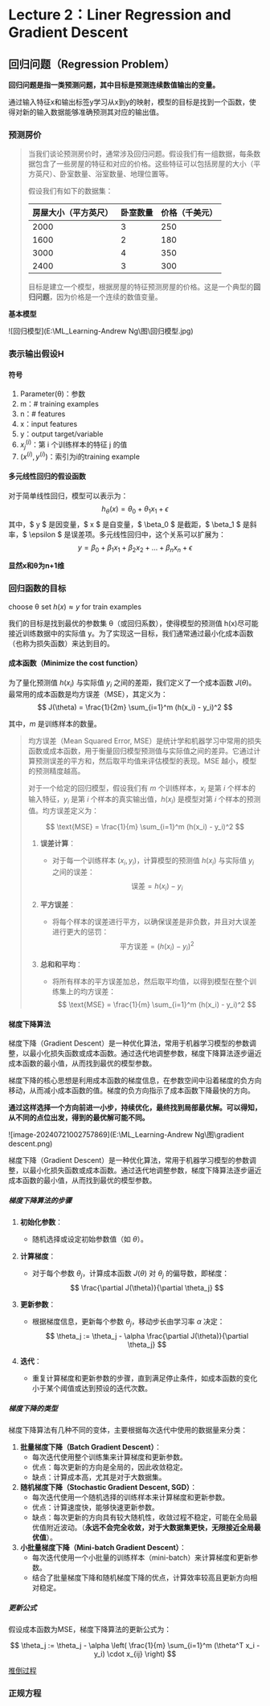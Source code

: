 # Lecture 2：Liner Regression and Gradient Descent

## 回归问题（Regression Problem）

**回归问题是指一类预测问题，其中目标是预测连续数值输出的变量。**

通过输入特征x和输出标签y学习从x到y的映射，模型的目标是找到一个函数，使得对新的输入数据能够准确预测其对应的输出值。

### 预测房价

> 当我们谈论预测房价时，通常涉及回归问题。假设我们有一组数据，每条数据包含了一些房屋的特征和对应的价格。这些特征可以包括房屋的大小（平方英尺）、卧室数量、浴室数量、地理位置等。
>
> 假设我们有如下的数据集：
>
> | 房屋大小（平方英尺） | 卧室数量 | 价格（千美元） |
> | -------------------- | -------- | -------------- |
> | 2000                 | 3        | 250            |
> | 1600                 | 2        | 180            |
> | 3000                 | 4        | 350            |
> | 2400                 | 3        | 300            |
>
> 目标是建立一个模型，根据房屋的特征预测房屋的价格。这是一个典型的**回归问题**，因为价格是一个连续的数值变量。

**基本模型**

![回归模型](E:\ML_Learning-Andrew Ng\图\回归模型.jpg)

### **表示输出假设H**

#### 符号

1. Parameter(θ)：参数
2. m：# training examples
3. n：# features
4. x：input features
5. y：output target/variable
6. $x_j^{(i)}$​：第 i 个训练样本的特征 j 的值
7. $(x^{(i)},y^{(i)})$：索引为i的training example

#### 多元线性回归的假设函数

对于简单线性回归，模型可以表示为：
$$ h_{\theta}(x) = \theta_0 + \theta_1 x_1 + \epsilon $$
其中，$ y $ 是因变量，$ x $ 是自变量，$ \beta_0 $ 是截距，$ \beta_1 $ 是斜率，$ \epsilon $ 是误差项。多元线性回归中，这个关系可以扩展为：
$$ y = \beta_0 + \beta_1 x_1 + \beta_2 x_2 + \ldots + \beta_n x_n + \epsilon $$

**显然x和θ为n+1维**

### 回归函数的目标

choose θ set  $h(x) \approx y$​  for train examples              

我们的目标是找到最优的参数集 θ（或回归系数），使得模型的预测值 h(x)尽可能接近训练数据中的实际值 y。为了实现这一目标，我们通常通过最小化成本函数（也称为损失函数）来达到目的。

#### 成本函数（Minimize the cost function）

为了量化预测值 $h(x_i)$ 与实际值 $y_i$ 之间的差距，我们定义了一个成本函数 $J(\theta)$。最常用的成本函数是均方误差（MSE），其定义为：
$$ J(\theta) = \frac{1}{2m} \sum_{i=1}^m (h(x_i) - y_i)^2 $$

其中，$m$ 是训练样本的数量。

> 均方误差（Mean Squared Error, MSE）是统计学和机器学习中常用的损失函数或成本函数，用于衡量回归模型预测值与实际值之间的差异。它通过计算预测误差的平方和，然后取平均值来评估模型的表现。MSE 越小，模型的预测精度越高。
>
> 对于一个给定的回归模型，假设我们有 $m$ 个训练样本，$x_i$ 是第 $i$ 个样本的输入特征，$y_i$ 是第 $i$ 个样本的真实输出值，$h(x_i)$ 是模型对第 $i$ 个样本的预测值。均方误差定义为：
>
> $$
> \text{MSE} = \frac{1}{m} \sum_{i=1}^m (h(x_i) - y_i)^2
> $$
>
> 1. **误差计算**：
>    - 对于每一个训练样本 $(x_i, y_i)$，计算模型的预测值 $h(x_i)$ 与实际值 $y_i$ 之间的误差：
>      $$
>      \text{误差} = h(x_i) - y_i
>      $$
>    
> 2. **平方误差**：
>    - 将每个样本的误差进行平方，以确保误差是非负数，并且对大误差进行更大的惩罚：
>      $$
>      \text{平方误差} = (h(x_i) - y_i)^2
>      $$
>    
> 3. **总和和平均**：
>    - 将所有样本的平方误差加总，然后取平均值，以得到模型在整个训练集上的均方误差：
>      $$
>      \text{MSE} = \frac{1}{m} \sum_{i=1}^m (h(x_i) - y_i)^2
>      $$
>

#### 梯度下降算法

梯度下降（Gradient Descent）是一种优化算法，常用于机器学习模型的参数调整，以最小化损失函数或成本函数。通过迭代地调整参数，梯度下降算法逐步逼近成本函数的最小值，从而找到最优的模型参数。

梯度下降的核心思想是利用成本函数的梯度信息，在参数空间中沿着梯度的负方向移动，从而减小成本函数的值。梯度的负方向指示了成本函数下降最快的方向。

**通过这样选择一个方向前进一小步，持续优化，最终找到局部最优解。可以得知，从不同的点位出发，得到的最优解可能不同。**

![image-20240721002757869](E:\ML_Learning-Andrew Ng\图\gradient descent.png)

梯度下降（Gradient Descent）是一种优化算法，常用于机器学习模型的参数调整，以最小化损失函数或成本函数。通过迭代地调整参数，梯度下降算法逐步逼近成本函数的最小值，从而找到最优的模型参数。

##### 梯度下降算法的步骤

1. **初始化参数**：
   - 随机选择或设定初始参数值（如 $\theta$）。

2. **计算梯度**：
   
   - 对于每个参数 $\theta_j$，计算成本函数 $J(\theta)$ 对 $\theta_j$ 的偏导数，即梯度：
     $$
     \frac{\partial J(\theta)}{\partial \theta_j}
     $$
   
3. **更新参数**：
   - 根据梯度信息，更新每个参数 $\theta_j$，移动步长由学习率 $\alpha$ 决定：
     $$
     \theta_j := \theta_j - \alpha \frac{\partial J(\theta)}{\partial \theta_j}
     $$

4. **迭代**：
   - 重复计算梯度和更新参数的步骤，直到满足停止条件，如成本函数的变化小于某个阈值或达到预设的迭代次数。

##### 梯度下降的类型

梯度下降算法有几种不同的变体，主要根据每次迭代中使用的数据量来分类：

1. **批量梯度下降（Batch Gradient Descent）**：
   - 每次迭代使用整个训练集来计算梯度和更新参数。
   - 优点：每次更新的方向是全局的，因此收敛稳定。
   - 缺点：计算成本高，尤其是对于大数据集。
2. **随机梯度下降（Stochastic Gradient Descent, SGD）**：
   - 每次迭代使用一个随机选择的训练样本来计算梯度和更新参数。
   - 优点：计算速度快，能够快速更新参数。
   - 缺点：每次更新的方向具有较大随机性，收敛过程不稳定，可能在全局最优值附近波动。（**永远不会完全收敛，对于大数据集更快，无限接近全局最优值**）。
3. **小批量梯度下降（Mini-batch Gradient Descent）**：
   - 每次迭代使用一个小批量的训练样本（mini-batch）来计算梯度和更新参数。
   - 结合了批量梯度下降和随机梯度下降的优点，计算效率较高且更新方向相对稳定。

##### 更新公式

假设成本函数为MSE，梯度下降算法的更新公式为：

$$
\theta_j := \theta_j - \alpha \left( \frac{1}{m} \sum_{i=1}^m (\theta^T x_i - y_i) \cdot x_{ij} \right)
$$

[推倒过程](./梯度下降公式及正规方程推倒过程.md)

### 正规方程

> 
